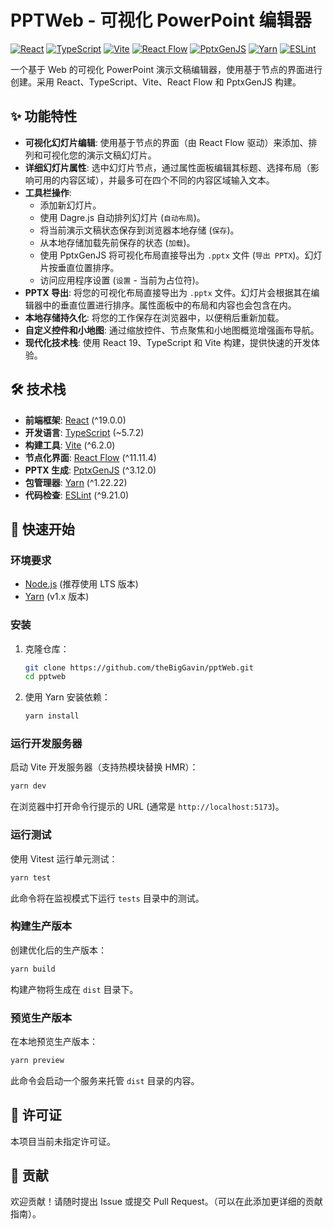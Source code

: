 # PPTWeb - 可视化 PowerPoint 编辑器

[![React](https://img.shields.io/badge/React-^19.0.0-blue?logo=react)](https://reactjs.org/)
[![TypeScript](https://img.shields.io/badge/TypeScript-~5.7.2-blue?logo=typescript)](https://www.typescriptlang.org/)
[![Vite](https://img.shields.io/badge/Vite-^6.2.0-yellow?logo=vite)](https://vitejs.dev/)
[![React Flow](https://img.shields.io/badge/React_Flow-^11.11.4-orange)](https://reactflow.dev/)
[![PptxGenJS](https://img.shields.io/badge/PptxGenJS-^3.12.0-red)](https://gitbrent.github.io/PptxGenJS/)
[![Yarn](https://img.shields.io/badge/Yarn-^1.22.22-blue?logo=yarn)](https://yarnpkg.com/)
[![ESLint](https://img.shields.io/badge/ESLint-^9.21.0-purple?logo=eslint)](https://eslint.org/)

一个基于 Web 的可视化 PowerPoint 演示文稿编辑器，使用基于节点的界面进行创建。采用 React、TypeScript、Vite、React Flow 和 PptxGenJS 构建。

## ✨ 功能特性

- **可视化幻灯片编辑**: 使用基于节点的界面（由 React Flow 驱动）来添加、排列和可视化您的演示文稿幻灯片。
- **详细幻灯片属性**: 选中幻灯片节点，通过属性面板编辑其标题、选择布局（影响可用的内容区域），并最多可在四个不同的内容区域输入文本。
- **工具栏操作**:
  - 添加新幻灯片。
  - 使用 Dagre.js 自动排列幻灯片 (`自动布局`)。
  - 将当前演示文稿状态保存到浏览器本地存储 (`保存`)。
  - 从本地存储加载先前保存的状态 (`加载`)。
  - 使用 PptxGenJS 将可视化布局直接导出为 `.pptx` 文件 (`导出 PPTX`)。幻灯片按垂直位置排序。
  - 访问应用程序设置 (`设置` - 当前为占位符)。
- **PPTX 导出**: 将您的可视化布局直接导出为 `.pptx` 文件。幻灯片会根据其在编辑器中的垂直位置进行排序。属性面板中的布局和内容也会包含在内。
- **本地存储持久化**: 将您的工作保存在浏览器中，以便稍后重新加载。
- **自定义控件和小地图**: 通过缩放控件、节点聚焦和小地图概览增强画布导航。
- **现代化技术栈**: 使用 React 19、TypeScript 和 Vite 构建，提供快速的开发体验。

## 🛠️ 技术栈

- **前端框架**: [React](https://reactjs.org/) (^19.0.0)
- **开发语言**: [TypeScript](https://www.typescriptlang.org/) (~5.7.2)
- **构建工具**: [Vite](https://vitejs.dev/) (^6.2.0)
- **节点化界面**: [React Flow](https://reactflow.dev/) (^11.11.4)
- **PPTX 生成**: [PptxGenJS](https://gitbrent.github.io/PptxGenJS/) (^3.12.0)
- **包管理器**: [Yarn](https://yarnpkg.com/) (^1.22.22)
- **代码检查**: [ESLint](https://eslint.org/) (^9.21.0)

## 🚀 快速开始

### 环境要求

- [Node.js](https://nodejs.org/) (推荐使用 LTS 版本)
- [Yarn](https://yarnpkg.com/getting-started/install) (v1.x 版本)

### 安装

1.  克隆仓库：
    ```bash
    git clone https://github.com/theBigGavin/pptWeb.git
    cd pptweb
    ```
2.  使用 Yarn 安装依赖：
    ```bash
    yarn install
    ```

### 运行开发服务器

启动 Vite 开发服务器（支持热模块替换 HMR）：

```bash
yarn dev
```

在浏览器中打开命令行提示的 URL (通常是 `http://localhost:5173`)。

### 运行测试

使用 Vitest 运行单元测试：

```bash
yarn test
```

此命令将在监视模式下运行 `tests` 目录中的测试。

### 构建生产版本

创建优化后的生产版本：

```bash
yarn build
```

构建产物将生成在 `dist` 目录下。

### 预览生产版本

在本地预览生产版本：

```bash
yarn preview
```

此命令会启动一个服务来托管 `dist` 目录的内容。

## 📄 许可证

本项目当前未指定许可证。

## 🙏 贡献

欢迎贡献！请随时提出 Issue 或提交 Pull Request。（可以在此添加更详细的贡献指南）。
